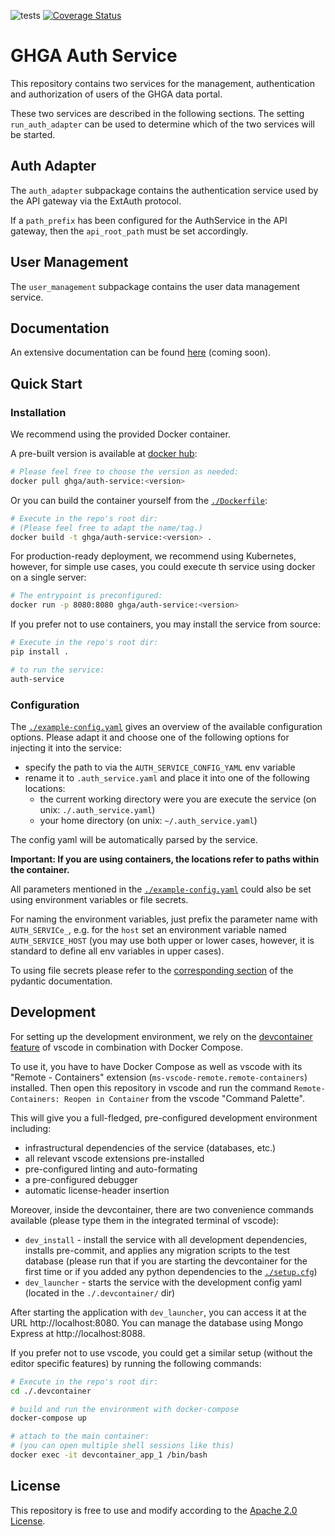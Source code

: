 
![tests](https://github.com/ghga-de/auth-service/actions/workflows/unit_and_int_tests.yaml/badge.svg)
[![Coverage Status](https://coveralls.io/repos/github/ghga-de/auth-service/badge.svg?branch=main)](https://coveralls.io/github/ghga-de/auth-service?branch=main)

# GHGA Auth Service

This repository contains two services for the management, authentication and authorization of users of the GHGA data portal.

These two services are described in the following sections. The setting `run_auth_adapter` can be used to determine which of the two services will be started.
## Auth Adapter

The `auth_adapter` subpackage contains the authentication service used by the API gateway via the ExtAuth protocol.

If a `path_prefix` has been configured for the AuthService in the API gateway, then the `api_root_path` must be set accordingly.
## User Management

The `user_management` subpackage contains the user data management service.

## Documentation

An extensive documentation can be found [here](...) (coming soon).

## Quick Start

### Installation

We recommend using the provided Docker container.

A pre-built version is available at [docker hub](https://hub.docker.com/repository/docker/ghga/auth-addapter):

```bash
# Please feel free to choose the version as needed:
docker pull ghga/auth-service:<version>
```

Or you can build the container yourself from the [`./Dockerfile`](./Dockerfile):
```bash
# Execute in the repo's root dir:
# (Please feel free to adapt the name/tag.)
docker build -t ghga/auth-service:<version> .
```

For production-ready deployment, we recommend using Kubernetes, however, for simple use cases, you could execute th service using docker on a single server:
```bash
# The entrypoint is preconfigured:
docker run -p 8080:8080 ghga/auth-service:<version>
```

If you prefer not to use containers, you may install the service from source:
```bash
# Execute in the repo's root dir:
pip install .

# to run the service:
auth-service
```

### Configuration

The [`./example-config.yaml`](./example-config.yaml) gives an overview of the available configuration options.
Please adapt it and choose one of the following options for injecting it into the service:
- specify the path to via the `AUTH_SERVICE_CONFIG_YAML` env variable
- rename it to `.auth_service.yaml` and place it into one of the following locations:
  - the current working directory were you are execute the service (on unix: `./.auth_service.yaml`)
  - your home directory (on unix: `~/.auth_service.yaml`)

The config yaml will be automatically parsed by the service.

**Important: If you are using containers, the locations refer to paths within the container.**

All parameters mentioned in the [`./example-config.yaml`](./example-config.yaml) could also be set using environment variables or file secrets.

For naming the environment variables, just prefix the parameter name with `AUTH_SERVICe_`, e.g. for the `host` set an environment variable named `AUTH_SERVICE_HOST` (you may use both upper or lower cases, however, it is standard to define all env variables in upper cases).

To using file secrets please refer to the [corresponding section](https://pydantic-docs.helpmanual.io/usage/settings/#secret-support) of the pydantic documentation.

## Development

For setting up the development environment, we rely on the [devcontainer feature](https://code.visualstudio.com/docs/remote/containers) of vscode in combination with Docker Compose.

To use it, you have to have Docker Compose as well as vscode with its "Remote - Containers" extension (`ms-vscode-remote.remote-containers`) installed.
Then open this repository in vscode and run the command `Remote-Containers: Reopen in Container` from the vscode "Command Palette".

This will give you a full-fledged, pre-configured development environment including:
- infrastructural dependencies of the service (databases, etc.)
- all relevant vscode extensions pre-installed
- pre-configured linting and auto-formating
- a pre-configured debugger
- automatic license-header insertion

Moreover, inside the devcontainer, there are two convenience commands available (please type them in the integrated terminal of vscode):
- `dev_install` - install the service with all development dependencies, installs pre-commit, and applies any migration scripts to the test database (please run that if you are starting the devcontainer for the first time or if you added any python dependencies to the [`./setup.cfg`](./setup.cfg))
- `dev_launcher` - starts the service with the development config yaml (located in the `./.devcontainer/` dir)

After starting the application with `dev_launcher`, you can access it at the URL http://localhost:8080. You can manage the database using Mongo Express at http://localhost:8088.

If you prefer not to use vscode, you could get a similar setup (without the editor specific features) by running the following commands:
``` bash
# Execute in the repo's root dir:
cd ./.devcontainer

# build and run the environment with docker-compose
docker-compose up

# attach to the main container:
# (you can open multiple shell sessions like this)
docker exec -it devcontainer_app_1 /bin/bash
```

## License

This repository is free to use and modify according to the [Apache 2.0 License](./LICENSE).
